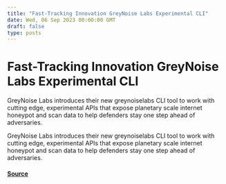 ```yaml
---
title: "Fast-Tracking Innovation GreyNoise Labs Experimental CLI"
date: Wed, 06 Sep 2023 00:00:00 GMT
draft: false
type: posts
---
```

# Fast-Tracking Innovation GreyNoise Labs Experimental CLI





GreyNoise Labs introduces their new greynoiselabs CLI tool to work with cutting edge, experimental APIs that expose planetary scale internet honeypot and scan data to help defenders stay one step ahead of adversaries.

GreyNoise Labs introduces their new greynoiselabs CLI tool to work with cutting edge, experimental APIs that expose planetary scale internet honeypot and scan data to help defenders stay one step ahead of adversaries.

#### [Source](https://www.greynoise.io/blog/fast-tracking-innovation-greynoise-labs-experimental-cli)

